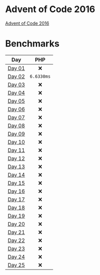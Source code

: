 # Advent of Code 2016

[Advent of Code 2016](https://adventofcode.com/2016)

# Benchmarks

| Day | PHP |
|:-------------:|:-------------:|
| [Day 01](Day_01) | :x: |
| [Day 02](Day_02) | `6.6330ms` |
| [Day 03](Day_03) | :x: |
| [Day 04](Day_04) | :x: |
| [Day 05](Day_05) | :x: |
| [Day 06](Day_06) | :x: |
| [Day 07](Day_07) | :x: |
| [Day 08](Day_08) | :x: |
| [Day 09](Day_09) | :x: |
| [Day 10](Day_10) | :x: |
| [Day 11](Day_11) | :x: |
| [Day 12](Day_12) | :x: |
| [Day 13](Day_13) | :x: |
| [Day 14](Day_14) | :x: |
| [Day 15](Day_15) | :x: |
| [Day 16](Day_16) | :x: |
| [Day 17](Day_17) | :x: |
| [Day 18](Day_18) | :x: |
| [Day 19](Day_19) | :x: |
| [Day 20](Day_20) | :x: |
| [Day 21](Day_21) | :x: |
| [Day 22](Day_22) | :x: |
| [Day 23](Day_23) | :x: |
| [Day 24](Day_24) | :x: |
| [Day 25](Day_25) | :x: |
